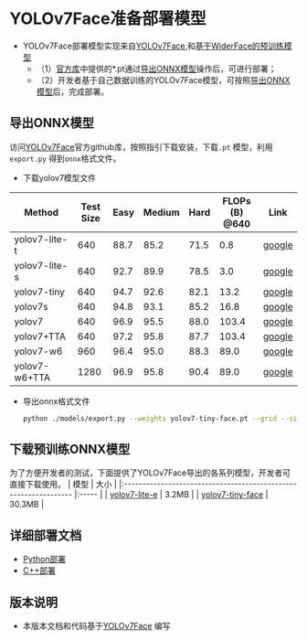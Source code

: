 # YOLOv7Face准备部署模型

- YOLOv7Face部署模型实现来自[YOLOv7Face](https://github.com/derronqi/yolov7-face),和[基于WiderFace的预训练模型](https://github.com/derronqi/yolov7-face)
  - （1）[官方库](https://github.com/derronqi/yolov7-face)中提供的*.pt通过[导出ONNX模型](#导出ONNX模型)操作后，可进行部署；
  - （2）开发者基于自己数据训练的YOLOv7Face模型，可按照[导出ONNX模型](#%E5%AF%BC%E5%87%BAONNX%E6%A8%A1%E5%9E%8B)后，完成部署。

## 导出ONNX模型

访问[YOLOv7Face](https://github.com/derronqi/yolov7-face)官方github库，按照指引下载安装，下载`.pt` 模型，利用 `export.py` 得到`onnx`格式文件。

* 下载yolov7模型文件

| Method           |  Test Size | Easy  | Medium | Hard  | FLOPs (B) @640 | Link  |
| -----------------| ---------- | ----- | ------ | ----- | -------------- | ----- |
|  yolov7-lite-t   | 640        | 88.7  | 85.2   | 71.5  |  0.8           | [google](https://drive.google.com/file/d/1HNXd9EdS-BJ4dk7t1xJDFfr1JIHjd5yb/view?usp=sharing) |
| yolov7-lite-s    | 640        | 92.7  | 89.9   | 78.5  |  3.0           | [google](https://drive.google.com/file/d/1MIC5vD4zqRLF_uEZHzjW_f-G3TsfaOAf/view?usp=sharing) |
| yolov7-tiny      | 640        | 94.7  | 92.6   | 82.1  |  13.2          | [google](https://drive.google.com/file/d/1Mona-I4PclJr5mjX1qb8dgDeMpYyBcwM/view?usp=sharing) |
| yolov7s          | 640        | 94.8  | 93.1   | 85.2  |  16.8          | [google](https://drive.google.com/file/d/1_ZjnNF_JKHVlq41EgEqMoGE2TtQ3SYmZ/view?usp=sharing) |
| yolov7           | 640        | 96.9  | 95.5   | 88.0  |  103.4         | [google](https://drive.google.com/file/d/1oIaGXFd4goyBvB1mYDK24GLof53H9ZYo/view?usp=sharing) |
| yolov7+TTA       | 640        | 97.2  | 95.8   | 87.7  |  103.4         | [google](https://drive.google.com/file/d/1oIaGXFd4goyBvB1mYDK24GLof53H9ZYo/view?usp=sharing) |
| yolov7-w6        | 960        | 96.4  | 95.0   | 88.3  |  89.0          | [google](https://drive.google.com/file/d/1U_kH7Xa_9-2RK2hnyvsyMLKdYB0h4MJS/view?usp=sharing) |
| yolov7-w6+TTA    | 1280       | 96.9  | 95.8   | 90.4  |  89.0          | [google](https://drive.google.com/file/d/1U_kH7Xa_9-2RK2hnyvsyMLKdYB0h4MJS/view?usp=sharing) |

* 导出onnx格式文件
  ```bash
  python ./models/export.py --weights yolov7-tiny-face.pt --grid --simplify --img-size 640 640
  ```

## 下载预训练ONNX模型

为了方便开发者的测试，下面提供了YOLOv7Face导出的各系列模型，开发者可直接下载使用。
| 模型                                                               | 大小    |
|:---------------------------------------------------------------- |:----- |
| [yolov7-lite-e](https://bj.bcebos.com/paddlehub/fastdeploy/yolov7-lite-e.onnx) | 3.2MB |
| [yolov7-tiny-face](https://bj.bcebos.com/paddlehub/fastdeploy/yolov7-tiny-face.onnx) | 30.3MB |

## 详细部署文档

- [Python部署](python)
- [C++部署](cpp)


## 版本说明

- 本版本文档和代码基于[YOLOv7Face](https://github.com/derronqi/yolov7-face) 编写
